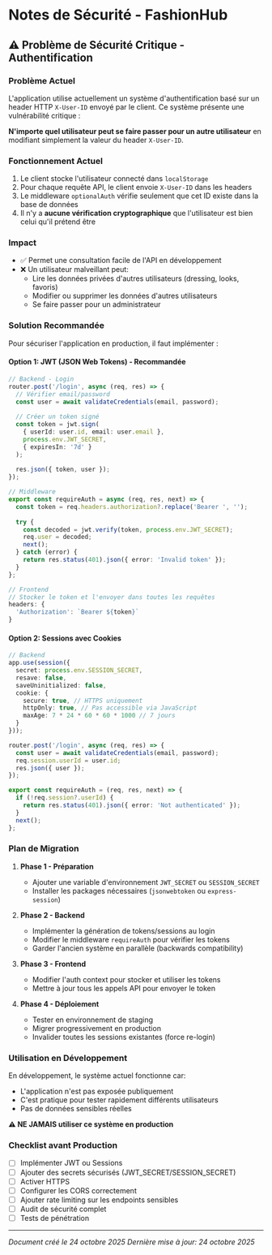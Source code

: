 # Notes de Sécurité - FashionHub

## ⚠️ Problème de Sécurité Critique - Authentification

### Problème Actuel

L'application utilise actuellement un système d'authentification basé sur un header HTTP `X-User-ID` envoyé par le client. Ce système présente une vulnérabilité critique :

**N'importe quel utilisateur peut se faire passer pour un autre utilisateur** en modifiant simplement la valeur du header `X-User-ID`.

### Fonctionnement Actuel

1. Le client stocke l'utilisateur connecté dans `localStorage`
2. Pour chaque requête API, le client envoie `X-User-ID` dans les headers
3. Le middleware `optionalAuth` vérifie seulement que cet ID existe dans la base de données
4. Il n'y a **aucune vérification cryptographique** que l'utilisateur est bien celui qu'il prétend être

### Impact

- ✅ Permet une consultation facile de l'API en développement
- ❌ Un utilisateur malveillant peut:
  - Lire les données privées d'autres utilisateurs (dressing, looks, favoris)
  - Modifier ou supprimer les données d'autres utilisateurs
  - Se faire passer pour un administrateur

### Solution Recommandée

Pour sécuriser l'application en production, il faut implémenter :

#### Option 1: JWT (JSON Web Tokens) - Recommandée
```typescript
// Backend - Login
router.post('/login', async (req, res) => {
  // Vérifier email/password
  const user = await validateCredentials(email, password);
  
  // Créer un token signé
  const token = jwt.sign(
    { userId: user.id, email: user.email }, 
    process.env.JWT_SECRET,
    { expiresIn: '7d' }
  );
  
  res.json({ token, user });
});

// Middleware
export const requireAuth = async (req, res, next) => {
  const token = req.headers.authorization?.replace('Bearer ', '');
  
  try {
    const decoded = jwt.verify(token, process.env.JWT_SECRET);
    req.user = decoded;
    next();
  } catch (error) {
    return res.status(401).json({ error: 'Invalid token' });
  }
};

// Frontend
// Stocker le token et l'envoyer dans toutes les requêtes
headers: {
  'Authorization': `Bearer ${token}`
}
```

#### Option 2: Sessions avec Cookies
```typescript
// Backend
app.use(session({
  secret: process.env.SESSION_SECRET,
  resave: false,
  saveUninitialized: false,
  cookie: {
    secure: true, // HTTPS uniquement
    httpOnly: true, // Pas accessible via JavaScript
    maxAge: 7 * 24 * 60 * 60 * 1000 // 7 jours
  }
}));

router.post('/login', async (req, res) => {
  const user = await validateCredentials(email, password);
  req.session.userId = user.id;
  res.json({ user });
});

export const requireAuth = (req, res, next) => {
  if (!req.session?.userId) {
    return res.status(401).json({ error: 'Not authenticated' });
  }
  next();
};
```

### Plan de Migration

1. **Phase 1 - Préparation**
   - Ajouter une variable d'environnement `JWT_SECRET` ou `SESSION_SECRET`
   - Installer les packages nécessaires (`jsonwebtoken` ou `express-session`)

2. **Phase 2 - Backend**
   - Implémenter la génération de tokens/sessions au login
   - Modifier le middleware `requireAuth` pour vérifier les tokens
   - Garder l'ancien système en parallèle (backwards compatibility)

3. **Phase 3 - Frontend**
   - Modifier l'auth context pour stocker et utiliser les tokens
   - Mettre à jour tous les appels API pour envoyer le token

4. **Phase 4 - Déploiement**
   - Tester en environnement de staging
   - Migrer progressivement en production
   - Invalider toutes les sessions existantes (force re-login)

### Utilisation en Développement

En développement, le système actuel fonctionne car:
- L'application n'est pas exposée publiquement
- C'est pratique pour tester rapidement différents utilisateurs
- Pas de données sensibles réelles

**⚠️ NE JAMAIS utiliser ce système en production**

### Checklist avant Production

- [ ] Implémenter JWT ou Sessions
- [ ] Ajouter des secrets sécurisés (JWT_SECRET/SESSION_SECRET)
- [ ] Activer HTTPS
- [ ] Configurer les CORS correctement
- [ ] Ajouter rate limiting sur les endpoints sensibles
- [ ] Audit de sécurité complet
- [ ] Tests de pénétration

---

*Document créé le 24 octobre 2025*
*Dernière mise à jour: 24 octobre 2025*
